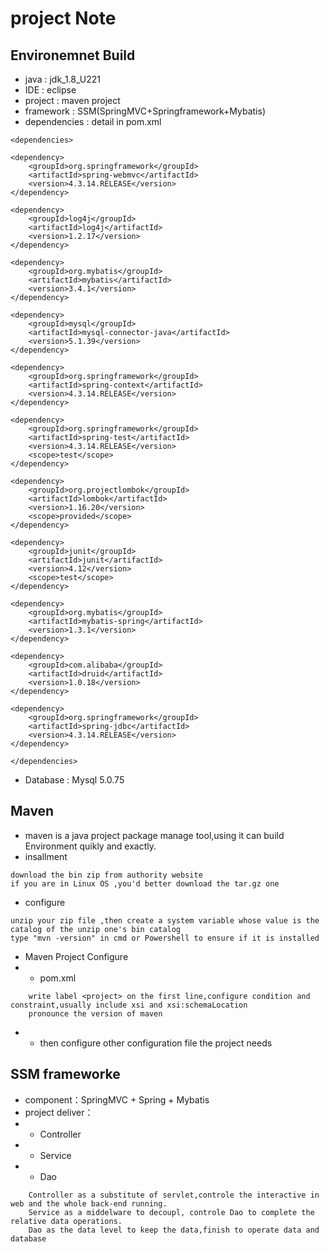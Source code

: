 # project Note
## Environemnet Build
* java : jdk_1.8_U221
* IDE : eclipse
* project : maven project
* framework : SSM(SpringMVC+Springframework+Mybatis)
* dependencies : detail in pom.xml
```
<dependencies>

<dependency>
    <groupId>org.springframework</groupId>
    <artifactId>spring-webmvc</artifactId>
    <version>4.3.14.RELEASE</version>
</dependency>

<dependency>
    <groupId>log4j</groupId>
    <artifactId>log4j</artifactId>
    <version>1.2.17</version>
</dependency>

<dependency>
    <groupId>org.mybatis</groupId>
    <artifactId>mybatis</artifactId>
    <version>3.4.1</version>
</dependency>

<dependency>
    <groupId>mysql</groupId>
    <artifactId>mysql-connector-java</artifactId>
    <version>5.1.39</version>
</dependency>

<dependency>
    <groupId>org.springframework</groupId>
    <artifactId>spring-context</artifactId>
    <version>4.3.14.RELEASE</version>
</dependency>

<dependency>
    <groupId>org.springframework</groupId>
    <artifactId>spring-test</artifactId>
    <version>4.3.14.RELEASE</version>
    <scope>test</scope>
</dependency>

<dependency>
    <groupId>org.projectlombok</groupId>
    <artifactId>lombok</artifactId>
    <version>1.16.20</version>
    <scope>provided</scope>
</dependency>

<dependency>
    <groupId>junit</groupId>
    <artifactId>junit</artifactId>
    <version>4.12</version>
    <scope>test</scope>
</dependency>

<dependency>
    <groupId>org.mybatis</groupId>
    <artifactId>mybatis-spring</artifactId>
    <version>1.3.1</version>
</dependency>

<dependency>
    <groupId>com.alibaba</groupId>
    <artifactId>druid</artifactId>
    <version>1.0.18</version>
</dependency>

<dependency>
    <groupId>org.springframework</groupId>
    <artifactId>spring-jdbc</artifactId>
    <version>4.3.14.RELEASE</version>
</dependency>

</dependencies>
```
* Database : Mysql 5.0.75
## Maven
* maven is a java project package manage tool,using it can build Environment quikly and exactly.
* insallment
```
download the bin zip from authority website
if you are in Linux OS ,you'd better download the tar.gz one
```
* configure
```
unzip your zip file ,then create a system variable whose value is the catalog of the unzip one's bin catalog
type "mvn -version" in cmd or Powershell to ensure if it is installed
```
* Maven Project Configure
* * pom.xml
```
    write label <project> on the first line,configure condition and constraint,usually include xsi and xsi:schemaLocation
    pronounce the version of maven
```
* * then configure other configuration file the project needs
## SSM frameworke
* component：SpringMVC + Spring + Mybatis
* project deliver：
* * Controller
* * Service
* * Dao
```
    Controller as a substitute of servlet,controle the interactive in web and the whole back-end running.
    Service as a middelware to decoupl, controle Dao to complete the relative data operations.
    Dao as the data level to keep the data,finish to operate data and database
```